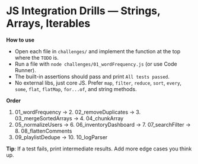 # JS Integration Drills — Strings, Arrays, Iterables

**How to use**
- Open each file in `challenges/` and implement the function at the top where the `TODO` is.
- Run a file with `node challenges/01_wordFrequency.js` (or use Code Runner).
- The built-in assertions should pass and print `All tests passed`.
- No external libs, just core JS. Prefer `map`, `filter`, `reduce`, `sort`, `every`, `some`, `flat`, `flatMap`, `for...of`, and string methods.

**Order**
1. 01_wordFrequency → 2. 02_removeDuplicates → 3. 03_mergeSortedArrays → 4. 04_chunkArray
5. 05_normalizeUsers → 6. 06_inventoryDashboard → 7. 07_searchFilter → 8. 08_flattenComments
9. 09_playlistDedupe → 10. 10_logParser

**Tip**: If a test fails, print intermediate results. Add more edge cases you think up.
